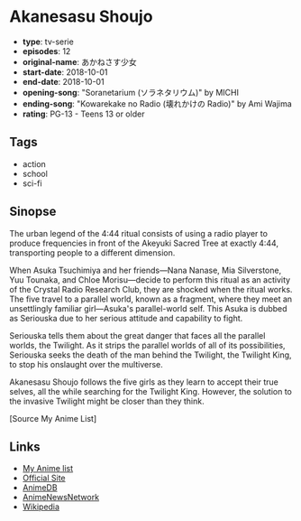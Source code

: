 # Akanesasu Shoujo

-   **type**: tv-serie
-   **episodes**: 12
-   **original-name**: あかねさす少女
-   **start-date**: 2018-10-01
-   **end-date**: 2018-10-01
-   **opening-song**: "Soranetarium (ソラネタリウム)" by MICHI
-   **ending-song**: "Kowarekake no Radio (壊れかけの Radio)" by Ami Wajima
-   **rating**: PG-13 - Teens 13 or older

## Tags

-   action
-   school
-   sci-fi

## Sinopse

The urban legend of the 4:44 ritual consists of using a radio player to produce frequencies in front of the Akeyuki Sacred Tree at exactly 4:44, transporting people to a different dimension.

When Asuka Tsuchimiya and her friends—Nana Nanase, Mia Silverstone, Yuu Tounaka, and Chloe Morisu—decide to perform this ritual as an activity of the Crystal Radio Research Club, they are shocked when the ritual works. The five travel to a parallel world, known as a fragment, where they meet an unsettlingly familiar girl—Asuka's parallel-world self. This Asuka is dubbed as Seriouska due to her serious attitude and capability to fight.

Seriouska tells them about the great danger that faces all the parallel worlds, the Twilight. As it strips the parallel worlds of all of its possibilities, Seriouska seeks the death of the man behind the Twilight, the Twilight King, to stop his onslaught over the multiverse.

Akanesasu Shoujo follows the five girls as they learn to accept their true selves, all the while searching for the Twilight King. However, the solution to the invasive Twilight might be closer than they think.

[Source My Anime List]

## Links

-   [My Anime list](https://myanimelist.net/anime/37561/Akanesasu_Shoujo)
-   [Official Site](http://akanesasushojo.com/)
-   [AnimeDB](http://anidb.info/perl-bin/animedb.pl?show=anime&aid=13956)
-   [AnimeNewsNetwork](http://www.animenewsnetwork.com/encyclopedia/anime.php?id=20780)
-   [Wikipedia](https://en.wikipedia.org/wiki/The_Girl_in_Twilight)
